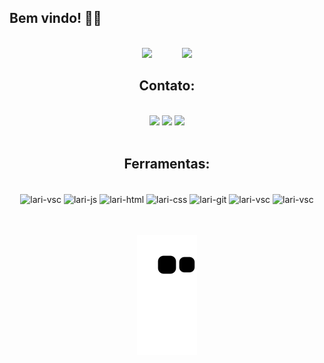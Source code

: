 ## Bem vindo! 👋🏽

<!-- * 🎓 **Análise e Desenvolvimento de Sistemas `Newton Paiva`**
 -->
<!-- * 👩🏻‍💻 **Desenvolvimento Web Full Stack `Programadores do Amanha`**
 -->
<!-- * 💼 **Estagiária Suporte (HelpDesk) `Genyo`**
 -->
<div>
<div align = "center">
<div style="display: inline_block"><br>
<a href="https://github.com/bshlarissa"></a>
<img height="140m" src="https://github-readme-stats.vercel.app/api?username=bshlarissa&show_icons=true&theme=radical&include_all_commits=true&count_private=true"/> ⠀⠀⠀⠀
<img height="140m" src="https://github-readme-stats.vercel.app/api/top-langs/?username=bshlarissa&layout=compact&langs_count=7&theme=radical"/>
</div>  

## Contato:

<div>
   <div align = "center">
   <div style="display: inline_block"><br>
<a href="https://instagram.com/bslarissa_" target="_"><img src="https://img.shields.io/badge/-Instagram-%23E4405F?style=for-the-badge&logo=instagram&logoColor=white" target="_blank"></a>
<a href = "mailto:bslarissa1112@gmail.com"><img src="https://img.shields.io/badge/Gmail-D14836?style=for-the-badge&logo=gmail&logoColor=white"target="_blank"></a>
<a href="https://www.linkedin.com/in/larissa-borges-132706203/" target="_"><img src="https://img.shields.io/badge/-LinkedIn-%230077B5?style=for-the-badge&logo=linkedin&logoColor=white" target="_"></a>   
</div>
<br>


## Ferramentas:
      
  <div align = "center">
  <div style="display: inline_block"><br>
   <img align="center" alt="lari-vsc" height="30" width="55"/src="https://cdn.jsdelivr.net/gh/devicons/devicon/icons/vscode/vscode-original.svg"/>
   <img align="center" alt="lari-js"  height="30" width="55" src="https://cdn.jsdelivr.net/gh/devicons/devicon/icons/javascript/javascript-plain.svg">
   <img align="center" alt="lari-html"height="30" width="55" src="https://cdn.jsdelivr.net/gh/devicons/devicon/icons/html5/html5-plain.svg">
   <img align="center" alt="lari-css" height="30" width="55" src="https://cdn.jsdelivr.net/gh/devicons/devicon/icons/css3/css3-plain.svg">
   <img align="center" alt="lari-git" height="30" width="55" src="https://cdn.jsdelivr.net/gh/devicons/devicon/icons/git/git-original.svg"/>
   <img align="center" alt="lari-vsc" height="30" width="55"/src="https://cdn.jsdelivr.net/gh/devicons/devicon/icons/vuejs/vuejs-original.svg"/>
   <img align="center" alt="lari-vsc" height="30" width="55"/src="https://cdn.jsdelivr.net/gh/devicons/devicon@v2.15.1/devicon.min.css"/>



</div>
<br>

<br>

<div> 

  ![Snake animation](https://github.com/rafaballerini/rafaballerini/blob/output/github-contribution-grid-snake.svg)
 
<br>
</div>
